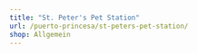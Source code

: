 ```yaml
---
title: "St. Peter's Pet Station"
url: /puerto-princesa/st-peters-pet-station/
shop: Allgemein
---
```

